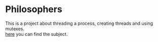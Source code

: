 # Philosophers

This is a project about threading a process, creating threads and using mutexes.<br>
[here](https://github.com/bontxa/Philosophers/blob/main/en.subject.pdf) you can find the subject.
